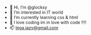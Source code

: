 - 👋 Hi, I’m @glocksy
- 👀 I’m interested in IT world
- 🌱 I’m currently learning css & html
- 💞️ I love coding im in love with code !!!!
- 📫 lega.jazy@gmail.com

